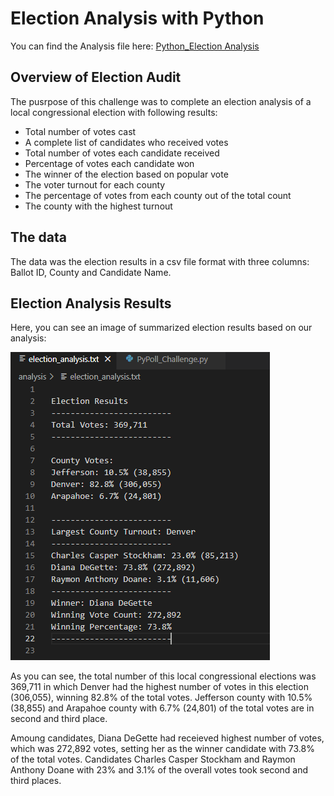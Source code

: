 # Election Analysis with Python
You can find the Analysis file here: [Python_Election Analysis](https://github.com/NedaAJ/Election-Analysis/blob/main/PyPoll_Challenge.py)

## Overview of Election Audit

The pusrpose of this challenge was to complete an election analysis of a local congressional election with following results:

- Total number of votes cast
- A complete list of candidates who received votes
- Total number of votes each candidate received
- Percentage of votes each candidate won
- The winner of the election based on popular vote
- The voter turnout for each county
- The percentage of votes from each county out of the total count
- The county with the highest turnout

## The data
The data was the election results in a csv file format with three columns: Ballot ID, County and Candidate Name.

## Election Analysis Results

Here, you can see an image of summarized election results based on our analysis:

![election_results](Resources/election_results.PNG)

As you can see, the total number of this local congressional elections was 369,711 in which Denver had the highest number of votes in this election (306,055), winning 82.8% of the total votes. Jefferson county with 10.5% (38,855) and Arapahoe county with 6.7% (24,801) of the total votes are in second and third place.

Amoung candidates, Diana DeGette had receieved highest number of votes, which was 272,892 votes, setting her as the winner candidate with 73.8% of the total votes. Candidates Charles Casper Stockham and Raymon Anthony Doane with 23% and 3.1% of the overall votes took second and third places. 

